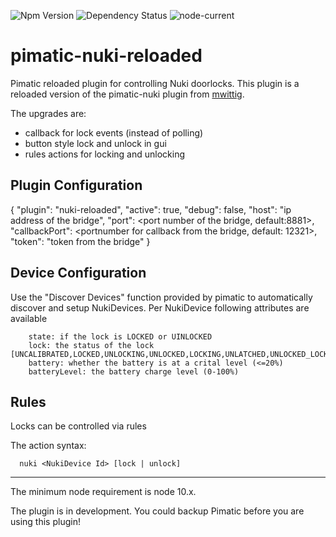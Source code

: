 
![Npm Version](http://badge.fury.io/js/pimatic-nuki-reloaded)
![Dependency Status](https://david-dm.org/bertreb/pimatic-nuki-reloaded)
![node-current](https://img.shields.io/node/v/pimatic-nuki-reloaded)

# pimatic-nuki-reloaded
Pimatic reloaded plugin for controlling Nuki doorlocks.
This plugin is a reloaded version of the pimatic-nuki plugin from [mwittig](https://github.com/mwittig/pimatic-nuki).

The upgrades are:
- callback for lock events (instead of polling)
- button style lock and unlock in gui
- rules actions for locking and unlocking

## Plugin Configuration

  {
    "plugin": "nuki-reloaded",
    "active": true,
    "debug": false,
    "host": "ip address of the bridge",
    "port": <port number of the bridge, default:8881>,
    "callbackPort": <portnumber for callback from the bridge, default: 12321>,
    "token": "token from the bridge"
  }

## Device Configuration

Use the "Discover Devices" function provided by pimatic to automatically discover and setup NukiDevices.
Per NukiDevice following attributes are available
```
	state: if the lock is LOCKED or UINLOCKED
	lock: the status of the lock [UNCALIBRATED,LOCKED,UNLOCKING,UNLOCKED,LOCKING,UNLATCHED,UNLOCKED_LOCK_N_GO,UNLATCHING]
	battery: whether the battery is at a crital level (<=20%)
	batteryLevel: the battery charge level (0-100%)
```

## Rules
Locks can be controlled via rules

The action syntax:
```
  nuki <NukiDevice Id> [lock | unlock]
```

---
The minimum node requirement is node 10.x.

The plugin is in development. You could backup Pimatic before you are using this plugin!

